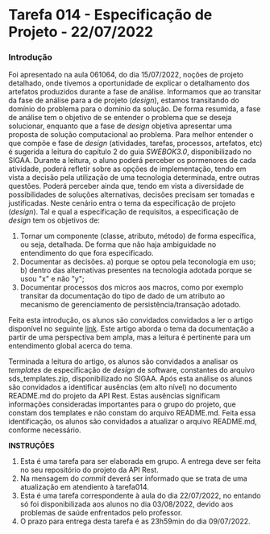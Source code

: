 # Tarefa 014 - Especificação de Projeto - 22/07/2022

### Introdução

Foi apresentado na aula 061064, do dia 15/07/2022, noções de projeto detalhado, onde tivemos a oportunidade de explicar o detalhamento dos artefatos produzidos durante a fase de análise. Informamos que ao transitar da fase de análise para a de projeto (_design_), estamos transitando do domínio do problema para o domínio da solução. De forma resumida, a fase de análise tem o objetivo de se entender o problema que se deseja solucionar, enquanto que a fase de _design_ objetiva apresentar uma proposta de solução computacional ao problema.
Para melhor entender o que compõe e fase de _design_ (atividades, tarefas, processos, artefatos, etc) é sugerida a leitura do capítulo 2 do guia _SWEBOK3.0_, disponibilizado no SIGAA.
Durante a leitura, o aluno poderá perceber os pormenores de cada atividade, poderá refletir sobre as opções de implementação, tendo em vista a decisão pela utilização de uma tecnologia determinada, entre outras questões. Poderá perceber ainda que, tendo em vista a diversidade de possibilidades de soluções alternativas, decisões precisam ser tomadas e justificadas. Neste cenário entra o tema da especificação de projeto (_design_).
Tal e qual a especificação de requisitos, a especificação de _design_ tem os objetivos de:
1. Tornar um componente (classe, atributo, método) de forma específica, ou seja, detalhada. De forma que não haja ambiguidade no entendimento do que fora especificado.
2. Documentar as decisões. a) porque se optou pela teconologia em uso; b) dentro das alternativas presentes na tecnologia adotada porque se usou "x" e não "y";
3. Documentar processos dos micros aos macros, como por exemplo transitar da documentação do tipo de dado de um atributo ao mecanismo de gerenciamento de persistência/transação adotado.

Feita esta introdução, os alunos são convidados convidados a ler o artigo disponível no seguinte [link](http://www.linhadecodigo.com.br/artigo/2501/diferencas-entre-documentacao-de-projeto-de-sistema-e-de-usuario.aspx). Este artigo aborda o tema da documentação a partir de uma perspectiva bem ampla, mas a leitura é pertinente para um entendimento global acerca do tema.

Terminada a leitura do artigo, os alunos são convidados a analisar os _templates_ de especificação de _design_ de software, constantes do arquivo sds_templates.zip, disponibilizado no SIGAA. Após esta análise os alunos são convidados a identificar ausências (em alto nível) no documento README.md do projeto da API Rest. Estas ausências significam informações consideradas importantes para o grupo do projeto, que constam dos templates e não constam do arquivo README.md. Feita essa identificação, os alunos são convidados a atualizar o arquivo README.md, conforme necessário.

**INSTRUÇÕES**
1. Esta é uma tarefa para ser elaborada em grupo. A entrega deve ser feita no seu repositório do projeto da API Rest.
2. Na mensagem do _commit_ deverá ser informado que se trata de uma atualização em atendiento à tarefa014.
3. Esta é uma tarefa correspondente à aula do dia 22/07/2022, no entando só foi disponibilizada aos alunos no dia 03/08/2022, devido aos problemas de saúde enfrentados pelo professor.
4. O prazo para entrega desta tarefa é as 23h59min do dia 09/07/2022.
